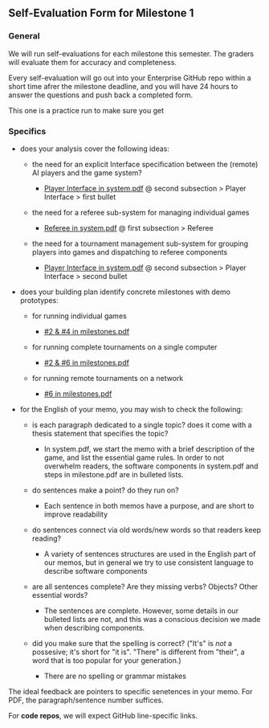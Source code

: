 ## Self-Evaluation Form for Milestone 1

### General 

We will run self-evaluations for each milestone this semester.  The
graders will evaluate them for accuracy and completeness.

Every self-evaluation will go out into your Enterprise GitHub repo
within a short time afrer the milestone deadline, and you will have 24
hours to answer the questions and push back a completed form.

This one is a practice run to make sure you get


### Specifics 


- does your analysis cover the following ideas:

  - the need for an explicit Interface specification between the (remote) AI 
    players and the game system?

    - [Player Interface in system.pdf](https://github.ccs.neu.edu/CS4500-F20/anton/blob/master/Fish/Planning/system.pdf)
    @ second subsection > Player Interface > first bullet
  

  - the need for a referee sub-system for managing individual games
    - [Referee in system.pdf](https://github.ccs.neu.edu/CS4500-F20/anton/blob/master/Fish/Planning/system.pdf)
  @ first subsection > Referee


  - the need for a tournament management sub-system for grouping players into games and dispatching to referee components
    - [Player Interface in system.pdf](https://github.ccs.neu.edu/CS4500-F20/anton/blob/master/Fish/Planning/system.pdf)
    @ second subsection > Player Interface > second bullet


- does your building plan identify concrete milestones with demo prototypes:

  - for running individual games
    - [#2 & #4 in milestones.pdf](https://github.ccs.neu.edu/CS4500-F20/anton/blob/master/Fish/Planning/milestones.pdf)


  - for running complete tournaments on a single computer 
    - [#2 & #6 in milestones.pdf](https://github.ccs.neu.edu/CS4500-F20/anton/blob/master/Fish/Planning/milestones.pdf)



  - for running remote tournaments on a network
    - [#6 in milestones.pdf](https://github.ccs.neu.edu/CS4500-F20/anton/blob/master/Fish/Planning/milestones.pdf)



- for the English of your memo, you may wish to check the following:

  - is each paragraph dedicated to a single topic? does it come with a
    thesis statement that specifies the topic?
    - In system.pdf, we start the memo with a brief description of the game, and list the essential game rules. In order to not overwhelm readers, the software components in system.pdf and steps in milestone.pdf are in bulleted lists.



  - do sentences make a point? do they run on?
    - Each sentence in both memos have a purpose, and are short to improve readability



  - do sentences connect via old words/new words so that readers keep
    reading?
    - A variety of sentences structures are used in the English part of our memos, but in general we try to use consistent language to describe software components




  - are all sentences complete? Are they missing verbs? Objects? Other
    essential words?
    - The sentences are complete. However, some details in our bulleted lists are not, and this was a conscious decision we made when describing components.



  - did you make sure that the spelling is correct? ("It's" is *not* a
    possesive; it's short for "it is". "There" is different from
    "their", a word that is too popular for your generation.)
    - There are no spelling or grammar mistakes



The ideal feedback are pointers to specific senetences in your memo.
For PDF, the paragraph/sentence number suffices. 

For **code repos**, we will expect GitHub line-specific links. 



